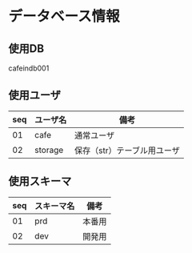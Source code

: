 # データベース情報

## 使用DB
cafeindb001

## 使用ユーザ

| seq | ユーザ名 |            備考             |
| --- | -------- | --------------------------- |
| 01  | cafe     | 通常ユーザ                  |
| 02  | storage  | 保存（str）テーブル用ユーザ |


## 使用スキーマ

| seq | スキーマ名 |  備考  |
| --- | ---------- | ------ |
| 01  | prd        | 本番用 |
| 02  | dev        | 開発用 |

